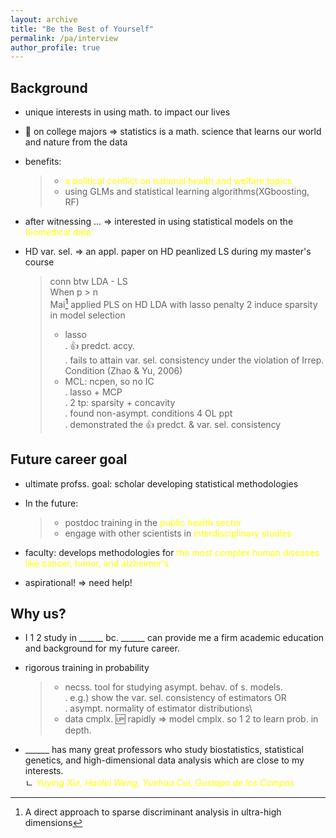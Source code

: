 ```yaml
---
layout: archive
title: "Be the Best of Yourself"
permalink: /pa/interview
author_profile: true
---
```


## Background

* unique interests in using math. to impact our lives
* 🔬 on college majors => statistics is a math. science that learns our world and nature from the data
* benefits: 
  > * <span style="color:yellow">a political conflict on national health and welfare topics
  > * using GLMs and statistical learning algorithms(XGboosting, RF)
* after witnessing ... => interested in using statistical models on the <span style="color:yellow">biomedical data 
* HD var. sel. => an appl. paper on HD peanlized LS during my master's course

  > conn btw LDA - LS\
  > When p > n\
  > Mai[^1] applied PLS on HD LDA with lasso penalty 2 induce sparsity in model selection
  > * lasso\
	> . 👍 predct. accy.\
	> . fails to attain var. sel. consistency under the violation of Irrep. Condition (Zhao & Yu, 2006)
  > * MCL: ncpen, so no IC\
  >	. lasso + MCP\
	> . 2 tp: sparsity + concavity\
	> . found non-asympt. conditions 4 OL ppt\
	> . demonstrated the 👍 predct. & var. sel. consistency

## Future career goal

* ultimate profss. goal: scholar developing statistical methodologies
* In the future: 
  > * postdoc training in the <span style="color:yellow">public health sector</span>
  > * engage with other scientists in <span style="color:yellow">interdisciplinary studies 
* faculty: develops methodologies for <span style="color:yellow">the most complex human diseases like cancer, tumor, and alzheimer's

* aspirational! => need help!

## Why us?

* I 1 2 study in \_\_\_\_\_\_ bc. \_\_\_\_\_\_ can provide me a firm academic education and background for my future career.

* rigorous training in probability
  > * necss. tool for studying asympt. behav. of s. models.\
  > . e.g.) show the var. sel. consistency of estimators OR \
  > . asympt. normality of estimator distributions\
  > * data cmplx. 🆙 rapidly => model cmplx. so 1 2 to learn prob. in depth.

* \_\_\_\_\_\_ has many great professors who study biostatistics, statistical genetics, and high-dimensional data analysis which are close to my interests.\
ㄴ <span style="color:yellow"> _Yuying Xie, Haolei Weng, Yuehua Cui, Gustapo de los Campos_

[^1]: A direct approach to sparse discriminant analysis in ultra-high dimensions